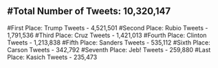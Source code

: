 #Total Number of Tweets: 10,320,147 
---
#First Place: Trump Tweets - 4,521,501
#Second Place: Rubio Tweets - 1,791,536
#Third Place: Cruz Tweets - 1,421,013
#Fourth Place: Clinton Tweets - 1,213,838
#Fifth Place: Sanders Tweets - 535,112
#Sixth Place: Carson Tweets - 342,792
#Seventh Place: Jeb! Tweets - 259,880
#Last Place: Kasich Tweets - 235,473
